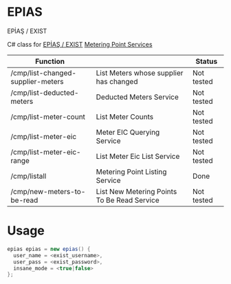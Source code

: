 # EPIAS
EPİAŞ / EXIST

C# class for [EPİAŞ / EXIST][homepage_exist] [Metering Point Services][homepage_service]

| Function |  | Status |
| ------ | ------ | ------ |
| /cmp/list-changed-supplier-meters | List Meters whose supplier has changed | Not tested |
| /cmp/list-deducted-meters | Deducted Meters Service | Not tested |
| /cmp/list-meter-count | List Meter Counts | Not tested |
| /cmp/list-meter-eic | Meter EIC Querying Service | Not tested |
| /cmp/list-meter-eic-range | List Meter Eic List Service | Not tested |
| /cmp/listall | Metering Point Listing Service | Done |
| /cmp/new-meters-to-be-read | List New Metering Points To Be Read Service | Not tested |

[homepage_owner]: <https://www.progedia.com>
[homepage_product]: <https://www.progedia.com>
[github_owner]: <https://github.com/thefabal>
[homepage_exist]: <https://www.epias.com.tr>
[homepage_service]: <https://tys.epias.com.tr/ecms-consumption-metering-point/technical/en/>

# Usage
```C#
epias epias = new epias() {
  user_name = <exist_username>,
  user_pass = <exist_password>,
  insane_mode = <true|false>
};
```
